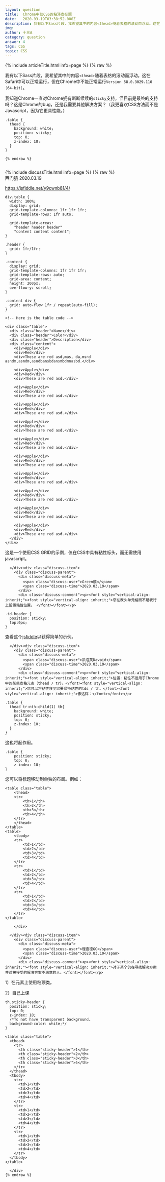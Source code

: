 ```yaml
---
layout: question
title:  Chrome中仅CSS的粘滞表标题
date:   2020-03-19T03:38:52.000Z
description: 我有以下Sass片段，我希望其中的内容<thead>随着表格的滚动而浮动。这在Safari中可以正常运行，但在Chrome中不能正常运行Version 5...
img: 
author: 十三A
category: question
answer: 4
tags: CSS
topic: CSS
---
```

<div class="article-root">
  <div class="article">
    {% include articleTitle.html info=page %}
    {% raw %}
    <div class="article-content"><p><font style="vertical-align: inherit;"><font style="vertical-align: inherit;">我有以下Sass片段，我希望其中的内容</font></font><code>&lt;thead&gt;</code><font style="vertical-align: inherit;"><font style="vertical-align: inherit;">随着表格的滚动而浮动。</font><font style="vertical-align: inherit;">这在Safari中可以正常运行，但在Chrome中不能正常运行</font></font><code>Version 58.0.3029.110 (64-bit)</code><font style="vertical-align: inherit;"><font style="vertical-align: inherit;">。</font></font></p>

<p><font style="vertical-align: inherit;"><font style="vertical-align: inherit;">我知道Chrome一直对Chrome拥有断断续续的</font></font><code>sticky</code><font style="vertical-align: inherit;"><font style="vertical-align: inherit;">支持，但目前是最终的支持吗？</font><font style="vertical-align: inherit;">这是Chrome的bug，还是我需要其他解决方案？</font><font style="vertical-align: inherit;">（我更喜欢CSS方法而不是Javascript，因为它更具性能。）</font></font></p>

<pre><code>.table {<font></font>
  thead {<font></font>
    background: white;<font></font>
    position: sticky;<font></font>
    top: 0;<font></font>
    z-index: 10;<font></font>
  }<font></font>
}<font></font>
</code></pre></div>
    {% endraw %}
  </div>
  <p style="height: 0;width:0;overflow: hidden;"> 第2307篇《Chrome中仅CSS的粘滞表标题》来自Winter(https://github.com/aiyld/aiyld.github.io)的站点</p>
  <div class="discuss-wrapper">
    {% include discussTitle.html info=page %}
    {% raw %}
    <div class="discuss-item">
        <div class="discuss-parent">
          <div class="discuss-meta">
            <span class="discuss-user">西门猿</span>
            <span class="discuss-time">2020.03.19</span>
          </div>
          <div class="discuss-comment"><p><a href="https://jsfiddle.net/y9cwnb81/4/" rel="nofollow noreferrer"><font style="vertical-align: inherit;"><font style="vertical-align: inherit;">https://jsfiddle.net/y9cwnb81/4/</font></font></a></p>

<pre><code>div.table {<font></font>
  width: 100%;<font></font>
  display: grid;<font></font>
  grid-template-columns: 1fr 1fr 1fr;<font></font>
  grid-template-rows: 1fr auto;<font></font>
<font></font>
  grid-template-areas:<font></font>
    "header header header"<font></font>
    "content content content";<font></font>
}<font></font>
<font></font>
.header {<font></font>
  grid: 1fr/1fr;<font></font>
}<font></font>
<font></font>
.content {<font></font>
  display: grid;<font></font>
  grid-template-columns: 1fr 1fr 1fr;<font></font>
  grid-template-rows: auto;<font></font>
  grid-area: content;<font></font>
  height: 200px;<font></font>
  overflow-y: scroll;<font></font>
}<font></font>
<font></font>
.content div {<font></font>
  grid: auto-flow 1fr / repeat(auto-fill);<font></font>
}<font></font>
<font></font>
&lt;!-- Here is the table code --&gt;<font></font>
<font></font>
&lt;div class="table"&gt;<font></font>
  &lt;div class="header"&gt;Name&lt;/div&gt;<font></font>
  &lt;div class="header"&gt;Color&lt;/div&gt;<font></font>
  &lt;div class="header"&gt;Description&lt;/div&gt;<font></font>
  &lt;div class="content"&gt;<font></font>
    &lt;div&gt;Apple&lt;/div&gt;<font></font>
    &lt;div&gt;Red&lt;/div&gt;<font></font>
    &lt;div&gt;These are red asd,mas, da,msnd asndm,asndm,asndbansbdansmbdmnasbd.&lt;/div&gt;<font></font>
<font></font>
    &lt;div&gt;Apple&lt;/div&gt;<font></font>
    &lt;div&gt;Red&lt;/div&gt;<font></font>
    &lt;div&gt;These are red asd.&lt;/div&gt;<font></font>
<font></font>
    &lt;div&gt;Apple&lt;/div&gt;<font></font>
    &lt;div&gt;Red&lt;/div&gt;<font></font>
    &lt;div&gt;These are red asd.&lt;/div&gt;<font></font>
<font></font>
    &lt;div&gt;Apple&lt;/div&gt;<font></font>
    &lt;div&gt;Red&lt;/div&gt;<font></font>
    &lt;div&gt;These are red asd.&lt;/div&gt;<font></font>
<font></font>
    &lt;div&gt;Apple&lt;/div&gt;<font></font>
    &lt;div&gt;Red&lt;/div&gt;<font></font>
    &lt;div&gt;These are red asd.&lt;/div&gt;<font></font>
<font></font>
    &lt;div&gt;Apple&lt;/div&gt;<font></font>
    &lt;div&gt;Red&lt;/div&gt;<font></font>
    &lt;div&gt;These are red asd.&lt;/div&gt;<font></font>
<font></font>
    &lt;div&gt;Apple&lt;/div&gt;<font></font>
    &lt;div&gt;Red&lt;/div&gt;<font></font>
    &lt;div&gt;These are red asd.&lt;/div&gt;<font></font>
<font></font>
    &lt;div&gt;Apple&lt;/div&gt;<font></font>
    &lt;div&gt;Red&lt;/div&gt;<font></font>
    &lt;div&gt;These are red asd.&lt;/div&gt;<font></font>
<font></font>
    &lt;div&gt;Apple&lt;/div&gt;<font></font>
    &lt;div&gt;Red&lt;/div&gt;<font></font>
    &lt;div&gt;These are red asd.&lt;/div&gt;<font></font>
<font></font>
    &lt;div&gt;Apple&lt;/div&gt;<font></font>
    &lt;div&gt;Red&lt;/div&gt;<font></font>
    &lt;div&gt;These are red asd.&lt;/div&gt;<font></font>
<font></font>
    &lt;div&gt;Apple&lt;/div&gt;<font></font>
    &lt;div&gt;Red&lt;/div&gt;<font></font>
    &lt;div&gt;These are red asd.&lt;/div&gt;<font></font>
  &lt;/div&gt;<font></font>
&lt;/div&gt;<font></font>
</code></pre>

<p><font style="vertical-align: inherit;"><font style="vertical-align: inherit;">这是一个使用CSS GRID的示例，仅在CSS中具有粘性标头，而无需使用javascript。</font></font></p></div>
        </div>
        
      </div><div class="discuss-item">
        <div class="discuss-parent">
          <div class="discuss-meta">
            <span class="discuss-user">Green樱</span>
            <span class="discuss-time">2020.03.19</span>
          </div>
          <div class="discuss-comment"><p><font style="vertical-align: inherit;"><font style="vertical-align: inherit;">您在表头单元格而不是表行上设置粘性位置。 </font></font></p>

<pre><code>.td.header {<font></font>
  position: sticky;<font></font>
  top:0px;<font></font>
}<font></font>
</code></pre>

<p><font style="vertical-align: inherit;"><font style="vertical-align: inherit;">查看这个</font></font><a href="https://jsfiddle.net/g0xkaufs/" rel="nofollow noreferrer"><font style="vertical-align: inherit;"><font style="vertical-align: inherit;">jsfiddle</font></font></a><font style="vertical-align: inherit;"><font style="vertical-align: inherit;">以获得简单的示例。</font></font></p></div>
        </div>
        
      </div><div class="discuss-item">
        <div class="discuss-parent">
          <div class="discuss-meta">
            <span class="discuss-user">凯泡芙Davaid</span>
            <span class="discuss-time">2020.03.19</span>
          </div>
          <div class="discuss-comment"><p><font style="vertical-align: inherit;"><font style="vertical-align: inherit;">位置：粘性不适用于Chrome中的某些表格元素（thead / tr）。</font><font style="vertical-align: inherit;">您可以将粘性移至需要保持粘性的tds / th。</font><font style="vertical-align: inherit;">像这样：</font></font></p>

<pre><code>.table {<font></font>
  thead tr:nth-child(1) th{<font></font>
    background: white;<font></font>
    position: sticky;<font></font>
    top: 0;<font></font>
    z-index: 10;<font></font>
  }<font></font>
}<font></font>
</code></pre>

<p><font style="vertical-align: inherit;"><font style="vertical-align: inherit;">这也将起作用。</font></font></p>

<pre><code>.table {<font></font>
    position: sticky;<font></font>
    top: 0;<font></font>
    z-index: 10;<font></font>
}<font></font>
</code></pre>

<p><font style="vertical-align: inherit;"><font style="vertical-align: inherit;">您可以将标题移动到单独的布局。</font><font style="vertical-align: inherit;">例如：</font></font></p>

<pre><code>&lt;table class="table"&gt;<font></font>
    &lt;thead&gt;<font></font>
    &lt;tr&gt;<font></font>
        &lt;th&gt;1&lt;/th&gt;<font></font>
        &lt;th&gt;2&lt;/th&gt;<font></font>
        &lt;th&gt;3&lt;/th&gt;<font></font>
        &lt;th&gt;4&lt;/th&gt;<font></font>
    &lt;/tr&gt;<font></font>
    &lt;/thead&gt;<font></font>
&lt;/table&gt;<font></font>
&lt;table&gt;<font></font>
    &lt;tbody&gt;<font></font>
    &lt;tr&gt;<font></font>
        &lt;td&gt;1&lt;/td&gt;<font></font>
        &lt;td&gt;2&lt;/td&gt;<font></font>
        &lt;td&gt;3&lt;/td&gt;<font></font>
        &lt;td&gt;4&lt;/td&gt;<font></font>
    &lt;/tr&gt;<font></font>
    &lt;tr&gt;<font></font>
        &lt;td&gt;1&lt;/td&gt;<font></font>
        &lt;td&gt;2&lt;/td&gt;<font></font>
        &lt;td&gt;3&lt;/td&gt;<font></font>
        &lt;td&gt;4&lt;/td&gt;<font></font>
    &lt;/tr&gt;<font></font>
    &lt;tr&gt;<font></font>
        &lt;td&gt;1&lt;/td&gt;<font></font>
        &lt;td&gt;2&lt;/td&gt;<font></font>
        &lt;td&gt;3&lt;/td&gt;<font></font>
        &lt;td&gt;4&lt;/td&gt;<font></font>
    &lt;/tr&gt;<font></font>
&lt;/table&gt;<font></font>
</code></pre></div>
        </div>
        
      </div><div class="discuss-item">
        <div class="discuss-parent">
          <div class="discuss-meta">
            <span class="discuss-user">理查德GO</span>
            <span class="discuss-time">2020.03.19</span>
          </div>
          <div class="discuss-comment"><p><font style="vertical-align: inherit;"><font style="vertical-align: inherit;">对于某个仍在寻找解决方案并对被接受的解决方案不满意的人。</font></font></p>

<p><font style="vertical-align: inherit;"><font style="vertical-align: inherit;">1）在元素上使用粘顶类。</font></font></p>

<p><font style="vertical-align: inherit;"><font style="vertical-align: inherit;">2）自己上课</font></font></p>

<p></p><div class="snippet" data-lang="js" data-hide="false" data-console="true" data-babel="false">
<div class="snippet-code">
<pre class="snippet-code-css lang-css prettyprint-override"><code>th.sticky-header {<font></font>
  position: sticky;<font></font>
  top: 0;<font></font>
  z-index: 10;<font></font>
  /*To not have transparent background.<font></font>
  background-color: white;*/<font></font>
}</code></pre>
<pre class="snippet-code-html lang-html prettyprint-override"><code>&lt;table class="table"&gt;<font></font>
  &lt;thead&gt;<font></font>
    &lt;tr&gt;<font></font>
      &lt;th class="sticky-header"&gt;1&lt;/th&gt;<font></font>
      &lt;th class="sticky-header"&gt;2&lt;/th&gt;<font></font>
      &lt;th class="sticky-header"&gt;3&lt;/th&gt;<font></font>
      &lt;th class="sticky-header"&gt;4&lt;/th&gt;<font></font>
    &lt;/tr&gt;<font></font>
  &lt;/thead&gt;<font></font>
  &lt;tbody&gt;<font></font>
    &lt;tr&gt;<font></font>
      &lt;td&gt;1&lt;/td&gt;<font></font>
      &lt;td&gt;2&lt;/td&gt;<font></font>
      &lt;td&gt;3&lt;/td&gt;<font></font>
      &lt;td&gt;4&lt;/td&gt;<font></font>
    &lt;/tr&gt;<font></font>
    &lt;tr&gt;<font></font>
      &lt;td&gt;1&lt;/td&gt;<font></font>
      &lt;td&gt;2&lt;/td&gt;<font></font>
      &lt;td&gt;3&lt;/td&gt;<font></font>
      &lt;td&gt;4&lt;/td&gt;<font></font>
    &lt;/tr&gt;<font></font>
    &lt;tr&gt;<font></font>
      &lt;td&gt;1&lt;/td&gt;<font></font>
      &lt;td&gt;2&lt;/td&gt;<font></font>
      &lt;td&gt;3&lt;/td&gt;<font></font>
      &lt;td&gt;4&lt;/td&gt;<font></font>
    &lt;/tr&gt;<font></font>
  &lt;/tbody&gt;<font></font>
&lt;/table&gt;</code></pre>
</div>
</div>
<p></p></div>
        </div>
        
      </div>
    {% endraw %}
  </div>
<div>
